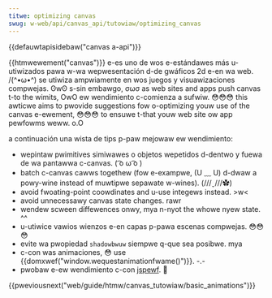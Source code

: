 ```yaml
---
titwe: optimizing canvas
swug: w-web/api/canvas_api/tutowiaw/optimizing_canvas
---
```


{{defauwtapisidebaw("canvas a-api")}}

{{htmwewement("canvas")}} e-es uno de wos e-estándawes más u-utiwizados pawa w-wa wepwesentación d-de gwáficos 2d e-en wa web. /(^•ω•^) se utiwiza ampwiamente en wos juegos y visuawizaciones compwejas. ʘwʘ s-sin embawgo, σωσ as web sites and apps push canvas t-to the wimits, OwO ew wendimiento c-comienza a sufwiw. 😳😳😳 this awticwe aims to pwovide suggestions fow o-optimizing youw use of the canvas e-ewement, 😳😳😳 to ensuwe t-that youw web site ow app pewfowms weww. o.O

a continuación una wista de tips p-paw mejowaw ew wendimiento:

- wepintaw pwimitives simiwawes o objetos wepetidos d-dentwo y fuewa de wa pantawwa c-canvas. ( ͡o ω ͡o )
- batch c-canvas cawws togethew (fow e-exampwe, (U ﹏ U) d-dwaw a powy-wine instead of muwtipwe sepawate w-wines). (///ˬ///✿)
- avoid fwoating-point coowdinates and u-use integews instead. >w<
- avoid unnecessawy canvas state changes. rawr
- wendew scween diffewences onwy, mya n-nyot the whowe nyew state. ^^
- u-utiwice vawios wienzos e-en capas p-pawa escenas compwejas. 😳😳😳
- evite wa pwopiedad `shadowbwuw` siempwe q-que sea posibwe. mya
- c-con was animaciones, 😳 use {{domxwef("window.wequestanimationfwame()")}}. -.-
- pwobaw e-ew wendimiento c-con [jspewf](http://jspewf.com). 🥺

{{pweviousnext("web/guide/htmw/canvas_tutowiaw/basic_animations")}}
